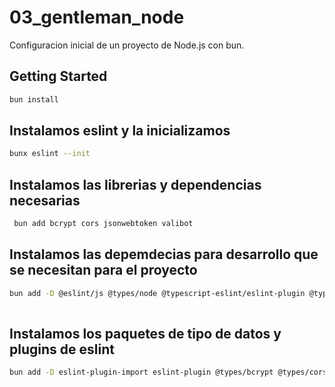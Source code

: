 # 03_gentleman_node

Configuracion inicial de un proyecto de Node.js con bun.

## Getting Started

```bash
bun install

```

## Instalamos eslint y la inicializamos

```bash
bunx eslint --init
```

## Instalamos las librerias y dependencias necesarias

```bash
 bun add bcrypt cors jsonwebtoken valibot
 ```

## Instalamos las depemdecias para desarrollo que se necesitan para el proyecto

```bash
bun add -D @eslint/js @types/node @typescript-eslint/eslint-plugin @typescript-eslint/parser eslint-config-airbnb-base eslint-config-airbnb-base-typescript eslint-plugin-unused-imports
 
```

## Instalamos los paquetes de tipo de datos y plugins de eslint

```bash
bun add -D eslint-plugin-import eslint-plugin @types/bcrypt @types/cors @types/node @types/jsonwebtoken @types/jsonwebtoken @types/valibot
```
